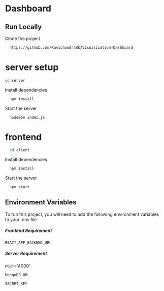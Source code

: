 
# Dashboard




## Run Locally

Clone the project

```bash
  https://github.com/RavichandraBK/Visualization-Dashboard
```
# server setup

  ```bash
  cd server
```
Install dependencies

```bash
  npm install
```

Start the server

```bash
  nodemon index.js
```
# frontend

```bash
  cd client
```

Install dependencies

```bash
  npm install
```

Start the server

```bash
  npm start
```


    
## Environment Variables

To run this project, you will need to add the following environment variables to your .env file

##### Frontend Requirement
`REACT_APP_BACKEND_URL`

##### Server Requirement
`PORT`='4000'

`MongoDB_URL`

`SECRET_KEY`




